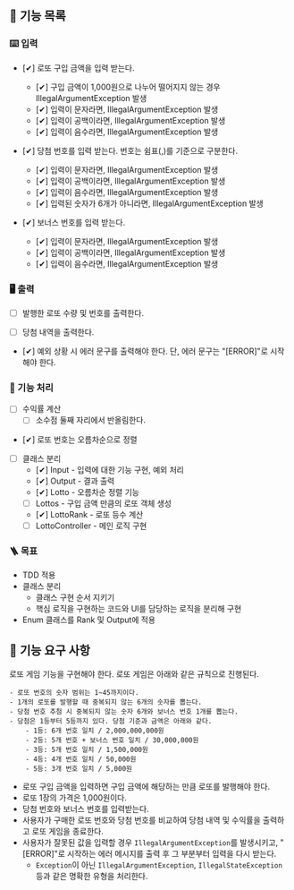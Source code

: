 ## 📜 기능 목록

### ⌨️ 입력

- [✔] 로또 구입 금액을 입력 받는다.
    - [️✔] 구입 금액이 1,000원으로 나누어 떨어지지 않는 경우 IllegalArgumentException 발생
    - [✔] 입력이 문자라면, IllegalArgumentException 발생
    - [✔] 입력이 공백이라면, IllegalArgumentException 발생
    - [✔] 입력이 음수라면, IllegalArgumentException 발생

- [✔] 당첨 번호를 입력 받는다. 번호는 쉼표(,)를 기준으로 구분한다.
    - [✔] 입력이 문자라면, IllegalArgumentException 발생
    - [✔] 입력이 공백이라면, IllegalArgumentException 발생
    - [✔] 입력이 음수라면, IllegalArgumentException 발생
    - [✔] 입력된 숫자가 6개가 아니라면, IllegalArgumentException 발생

- [✔] 보너스 번호를 입력 받는다.
    - [✔] 입력이 문자라면, IllegalArgumentException 발생
    - [✔] 입력이 공백이라면, IllegalArgumentException 발생
    - [✔] 입력이 음수라면, IllegalArgumentException 발생

### 🖥️ 출력

- [ ] 발행한 로또 수량 및 번호를 출력한다.

- [ ] 당첨 내역을 출력한다.

- [✔] 예외 상황 시 에러 문구를 출력해야 한다. 단, 에러 문구는 "[ERROR]"로 시작해야 한다.

### 📱 기능 처리

- [ ] 수익률 계산
    - [ ] 소수점 둘째 자리에서 반올림한다.

- [✔] 로또 번호는 오름차순으로 정렬

- [ ] 클래스 분리
    - [✔] Input - 입력에 대한 기능 구현, 예외 처리
    - [✔] Output - 결과 출력
    - [✔] Lotto - 오름차순 정렬 기능
    - [ ] Lottos - 구입 금액 만큼의 로또 객체 생성
    - [✔] LottoRank - 로또 등수 계산
    - [ ] LottoController - 메인 로직 구현

### 🪜 목표

- TDD 적용
- 클래스 분리
    - 클래스 구현 순서 지키기
    - 핵심 로직을 구현하는 코드와 UI를 담당하는 로직을 분리해 구현
- Enum 클래스를 Rank 및 Output에 적용

## 🚀 기능 요구 사항

로또 게임 기능을 구현해야 한다. 로또 게임은 아래와 같은 규칙으로 진행된다.

```
- 로또 번호의 숫자 범위는 1~45까지이다.
- 1개의 로또를 발행할 때 중복되지 않는 6개의 숫자를 뽑는다.
- 당첨 번호 추첨 시 중복되지 않는 숫자 6개와 보너스 번호 1개를 뽑는다.
- 당첨은 1등부터 5등까지 있다. 당첨 기준과 금액은 아래와 같다.
    - 1등: 6개 번호 일치 / 2,000,000,000원
    - 2등: 5개 번호 + 보너스 번호 일치 / 30,000,000원
    - 3등: 5개 번호 일치 / 1,500,000원
    - 4등: 4개 번호 일치 / 50,000원
    - 5등: 3개 번호 일치 / 5,000원
```

- 로또 구입 금액을 입력하면 구입 금액에 해당하는 만큼 로또를 발행해야 한다.
- 로또 1장의 가격은 1,000원이다.
- 당첨 번호와 보너스 번호를 입력받는다.
- 사용자가 구매한 로또 번호와 당첨 번호를 비교하여 당첨 내역 및 수익률을 출력하고 로또 게임을 종료한다.
- 사용자가 잘못된 값을 입력할 경우 `IllegalArgumentException`를 발생시키고, "[ERROR]"로 시작하는 에러 메시지를 출력 후 그 부분부터 입력을 다시 받는다.
  - `Exception`이 아닌 `IllegalArgumentException`, `IllegalStateException` 등과 같은 명확한 유형을 처리한다.